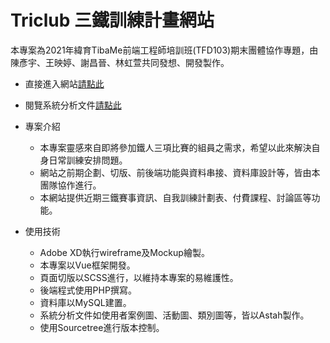 # Triclub 三鐵訓練計畫網站
本專案為2021年緯育TibaMe前端工程師培訓班(TFD103)期末團體協作專題，由陳彥宇、王映婷、謝昌晉、林虹萱共同發想、開發製作。
+ 直接進入網站[請點此](https://tibamef2e.com/tfd103/g3/tfd103-g3/)
+ 閱覽系統分析文件[請點此](https://drive.google.com/file/d/1F7kMWUy5eXAvGxUN1ysJlhQhD4vzN0VU/view)

+ 專案介紹
  - 本專案靈感來自即將參加鐵人三項比賽的組員之需求，希望以此來解決自身日常訓練安排問題。
  - 網站之前期企劃、切版、前後端功能與資料串接、資料庫設計等，皆由本團隊協作進行。
  - 本網站提供近期三鐵賽事資訊、自我訓練計劃表、付費課程、討論區等功能。
  
+ 使用技術
  - Adobe XD執行wireframe及Mockup繪製。
  - 本專案以Vue框架開發。
  - 頁面切版以SCSS進行，以維持本專案的易維護性。
  - 後端程式使用PHP撰寫。
  - 資料庫以MySQL建置。
  - 系統分析文件如使用者案例圖、活動圖、類別圖等，皆以Astah製作。
  - 使用Sourcetree進行版本控制。
